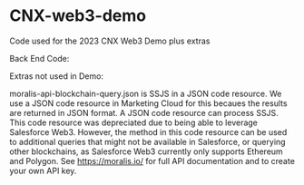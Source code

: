 # CNX-web3-demo
Code used for the 2023 CNX Web3 Demo plus extras

Back End Code:


Extras not used in Demo:

moralis-api-blockchain-query.json is SSJS in a JSON code resource. We use a JSON code resource in Marketing Cloud for this becaues the results are returned in JSON format. A JSON code resource can process SSJS. This code resource was depreciated due to being able to leverage Salesforce Web3. However, the method in this code resource can be used to additional queries that might not be available in Salesforce, or querying other blockchains, as Salesforce Web3 currently only supports Ethereum and Polygon. See https://moralis.io/ for full API documentation and to create your own API key.